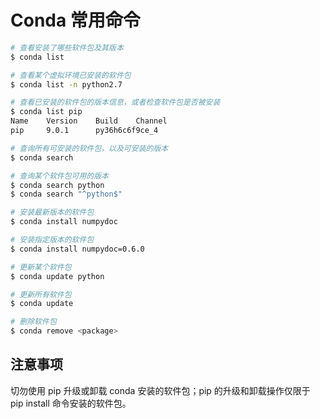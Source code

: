 # Conda 常用命令

```sh
# 查看安装了哪些软件包及其版本
$ conda list

# 查看某个虚拟环境已安装的软件包
$ conda list -n python2.7

# 查看已安装的软件包的版本信息，或者检查软件包是否被安装
$ conda list pip
Name    Version    Build    Channel
pip     9.0.1      py36h6c6f9ce_4

# 查询所有可安装的软件包，以及可安装的版本
$ conda search

# 查询某个软件包可用的版本
$ conda search python
$ conda search "^python$"

# 安装最新版本的软件包
$ conda install numpydoc

# 安装指定版本的软件包
$ conda install numpydoc=0.6.0

# 更新某个软件包
$ conda update python

# 更新所有软件包
$ conda update

# 删除软件包
$ conda remove <package>
```

## 注意事项

切勿使用 pip 升级或卸载 conda 安装的软件包；pip 的升级和卸载操作仅限于 pip install 命令安装的软件包。
